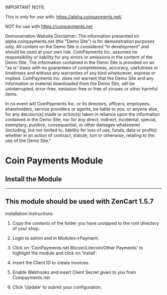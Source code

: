 IMPORTANT NOTE:

This is only for use with: https://alpha.coinpayments.net/

NOT for use with https://coinpayments.net

Demonstration Website Disclaimer: The information presented on alpha.coinpayments.net (the "Demo Site") is for demonstration purposes only. All content on the Demo Site is considered “in development” and should be used at your own risk. CoinPayments Inc. assumes no responsibility or liability for any errors or omissions in the content of the Demo Site. The information contained in the Demo Site is provided on an "as is" basis with no guarantees of completeness, accuracy, usefulness or timeliness and without any warranties of any kind whatsoever, express or implied. CoinPayments Inc. does not warrant that the Demo Site and any information or material downloaded from the Demo Site, will be uninterrupted, error-free, omission-free or free of viruses or other harmful items.

In no event will CoinPayments Inc. or its directors, officers, employees, shareholders, service providers or agents, be liable to you, or anyone else, for any decision(s) made or action(s) taken in reliance upon the information contained in the Demo Site, nor for any direct, indirect, incidental, special, exemplary, punitive, consequential, or other damages whatsoever (including, but not limited to, liability for loss of use, funds, data or profits) whether in an action of contract, statute, tort or otherwise, relating to the use of the Demo Site."

# Coin Payments Module
## Install the Module
-------------------------------------------------------
This module should be used with ZenCart 1.5.7
-------------------------------------------------------
Installation Instructions

1. Copy the contents of the folder you have unzipped to the root directory of your shop.

2. Login to admin and in Modules->Payment.

3. Click on 'CoinPayments.net Bitcoin/Litecoin/Other Payments' to highlight the module and click on 'Install'.

4. Insert the Client ID to create invoices.

5. Enable Webhooks and insert Client Secret given to you from Coinpayments.net

6. Click 'Update' to submit your configuration. 

